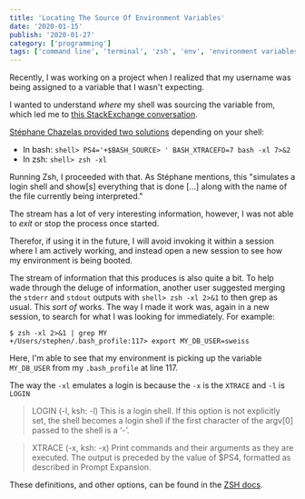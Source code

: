 ```yaml
---
title: 'Locating The Source Of Environment Variables'
date: '2020-01-15'
publish: '2020-01-27'
category: ['programming']
tags: ['command line', 'terminal', 'zsh', 'env', 'environment variables']
---
```


Recently, I was working on a project when I realized that my username was being assigned to a variable that I wasn't expecting.

I wanted to understand _where_ my shell was sourcing the variable from, which led me to [this StackExchange conversation](https://unix.stackexchange.com/questions/813/how-to-determine-where-an-environment-variable-came-from).

[Stéphane Chazelas provided two solutions](https://unix.stackexchange.com/a/154971) depending on your shell:

-   In bash: `shell> PS4='+$BASH_SOURCE> ' BASH_XTRACEFD=7 bash -xl 7>&2`
-   In zsh: `shell> zsh -xl`

Running Zsh, I proceeded with that. As Stéphane mentions, this "simulates a login shell and show[s] everything that is done [...] along with the name of the file currently being interpreted."

The stream has a lot of very interesting information, however, I was not able to _exit_ or stop the process once started.

Therefor, if using it in the future, I will avoid invoking it within a session where I am actively working, and instead open a new session to see how my environment is being booted.

The stream of information that this produces is also quite a bit. To help wade through the deluge of information, another user suggested merging the `stderr` and `stdout` outputs with `shell> zsh -xl 2>&1` to then grep as usual. This _sort of_ works. The way I made it work was, again in a new session, to search for what I was looking for immediately. For example:

```shell
$ zsh -xl 2>&1 | grep MY
+/Users/stephen/.bash_profile:117> export MY_DB_USER=sweiss
```

Here, I'm able to see that my environment is picking up the variable `MY_DB_USER` from my `.bash_profile` at line 117.

The way the `-xl` emulates a login is because the `-x` is the `XTRACE` and `-l` is `LOGIN`

> LOGIN (-l, ksh: -l)
> This is a login shell. If this option is not explicitly set, the shell becomes a login shell if the first character of the argv[0] passed to the shell is a ‘-’.

> XTRACE (-x, ksh: -x)
> Print commands and their arguments as they are executed. The output is preceded by the value of \$PS4, formatted as described in Prompt Expansion.

These definitions, and other options, can be found in the [ZSH docs](http://zsh.sourceforge.net/Doc/Release/Options.html).
